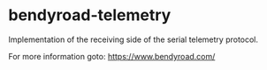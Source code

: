 # bendyroad-telemetry

Implementation of the receiving side of the serial telemetry protocol.

For more information goto: https://www.bendyroad.com/
